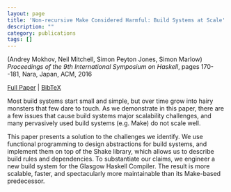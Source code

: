 ```yaml
---
layout: page
title: 'Non-recursive Make Considered Harmful: Build Systems at Scale'
description: ""
category: publications
tags: []
---
```

(Andrey Mokhov, Neil Mitchell, Simon Peyton Jones, Simon Marlow) *Proceedings of the 9th International Symposium on Haskell*, pages 170--181, Nara, Japan, ACM, 2016

<a href="http://simonmar.github.io/bib/papers/shake.pdf">Full Paper</a> | <a href="shake-2016.bib">BibTeX</a>

Most build systems start small and simple, but over time grow
into hairy monsters that few dare to touch. As we demonstrate in
this paper, there are a few issues that cause build systems major
scalability challenges, and many pervasively used build systems
(e.g. Make) do not scale well.

This paper presents a solution to the challenges we identify.  We use
functional programming to design abstractions for build systems, and
implement them on top of the Shake library, which allows us to
describe build rules and dependencies. To substantiate our claims, we
engineer a new build system for the Glasgow Haskell Compiler. The
result is more scalable, faster, and spectacularly more maintainable
than its Make-based predecessor.
